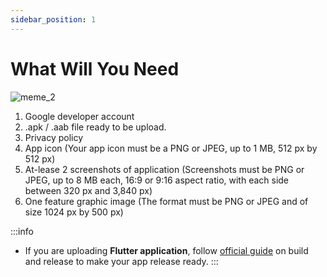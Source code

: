 ```yaml
---
sidebar_position: 1
---
```


# What Will You Need

![meme_2](/img/meme_2.jpg)

1. Google developer account
2. .apk / .aab  file ready to be upload.
3. Privacy policy
4. App icon (Your app icon must be a PNG or JPEG, up to 1 MB, 512 px by 512 px)
5. At-lease 2 screenshots of application (Screenshots must be PNG or JPEG, up to 8 MB each, 16:9 or 9:16 aspect ratio, with each side between 320 px and 3,840 px)
6. One feature graphic image (The format must be PNG or JPEG and of size 1024 px by 500 px)

:::info
- If you are uploading **Flutter application**, follow [official guide](https://docs.flutter.dev/deployment/android) on build and release to make your app release ready.
:::